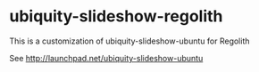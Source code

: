 # ubiquity-slideshow-regolith

This is a customization of ubiquity-slideshow-ubuntu for Regolith

See http://launchpad.net/ubiquity-slideshow-ubuntu
